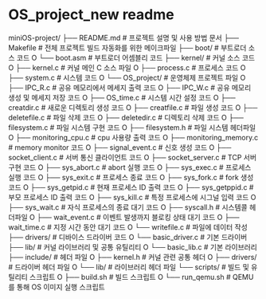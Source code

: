 # OS_project_new readme

miniOS-project/
├── README.md # 프로젝트 설명 및 사용 방법 문서
├── Makefile # 전체 프로젝트 빌드 자동화를 위한 메이크파일
├── boot/ # 부트로더 소스 코드
O └── boot.asm # 부트로더 어셈블리 코드
├── kernel/ # 커널 소스 코드
O ├── kernel.c # 커널 메인 C 소스 파일
O ├── process.c # 프로세스 코드
O ├── system.c # 시스템 코드
O └── OS_project/ # 운영체제 프로젝트 파일
O ├── IPC_R.c # 공유 메모리에서 메세지 출력 코드
O ├── IPC_W.c # 공유 메모리 생성 및 메세지 저장 코드
O ├── OS_time.c # 시스템 시간 설정 코드
O ├── creatdir.c # 새로운 디렉토리 생성 코드
O ├── creatfile.c # 파일 생성 코드
O ├── deletefile.c # 파일 삭제 코드
O ├── deletedir.c # 디렉토리 삭제 코드
O ├── filesystem.c # 파일 시스템 구현 코드 O ├── filesystem.h # 파일 시스템 헤더파일 O ├── monitoring_cpu.c # cpu 사용량 출력 코드
O ├── monitoring_memory.c # memory monitor 코드
O ├── signal_event.c # 신호 생성 코드
O ├── socket_client.c # 서버 통신 클라이언트 코드
O ├── socket_server.c # TCP 서버 구현 코드
O ├── sys_abort.c # abort 실행 코드
O ├── sys_exec.c # 프로세스 실행 코드
O ├── sys_exit.c # 프로세스 종료 코드
O ├── sys_fork.c # fork 생성 코드
O ├── sys_getpid.c # 현재 프로세스 ID 출력 코드
O ├── sys_getppid.c # 부모 프로세스 ID 출력 코드
O ├── sys_kill.c # 특정 프로세스에 시그널 입력 코드
O ├── sys_wait.c # 자식 프로세스의 종료 대기 코드
O ├── syscall.h # 시스템콜 헤더파일
O ├── wait_event.c # 이벤트 발생까지 블로킹 상태 대기 코드
O ├── wait_time.c # 지정 시간 동안 대기 코드
O └── writefile.c # 파일에 데이터 작성
├── drivers/ # 디바이스 드라이버 코드
O └── basic_driver.c # 기본 드라이버
├── lib/ # 커널 라이브러리 및 공통 유틸리티
O └── basic_lib.c # 기본 라이브러리
├── include/ # 헤더 파일
O ├── kernel.h # 커널 관련 공통 헤더
O ├── drivers/ # 드라이버 헤더 파일
O └── lib/ # 라이브러리 헤더 파일
└── scripts/ # 빌드 및 유틸리티 스크립트
O ├── build.sh # 빌드 스크립트
O └── run_qemu.sh # QEMU를 통해 OS 이미지 실행 스크립트

